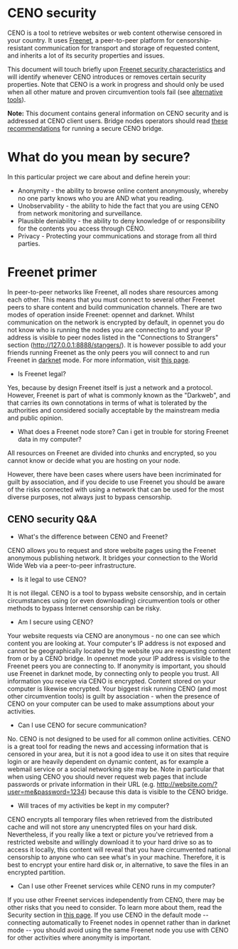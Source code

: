 # CENO security

CENO is a tool to retrieve websites or web content otherwise censored in your
country. It uses [Freenet](https://freenetproject.org), a peer-to-peer platform
for censorship-resistant communication for transport and storage of requested
content, and inherits a lot of its security properties and issues.

This document will touch briefly upon [Freenet security
characteristics](https://freenetproject.org/help.html) and will identify
whenever CENO introduces or removes certain security properties. Note that CENO
is a work in progress and should only be used when all other mature and proven
circumvention tools fail (see [alternative
tools](https://learn.equalit.ie/wiki/I_want_to_learn_about_circumventing_Internet_censorship)). 

**Note:** This document contains general information on CENO security and is
addressed at CENO client users. Bridge nodes operators should read [these
recommendations](/doc/secure-bridge.md) for running a secure CENO bridge.

# What do you mean by secure?

In this particular project we care about and define herein your:

* Anonymity - the ability to browse online content anonymously, whereby no one
  party knows who you are AND what you reading.
* Unobservability - the ability to hide the fact that you are using CENO from
  network monitoring and surveillance.
* Plausible deniability - the ability to deny knowledge of or responsibility for
  the contents you access through CENO.
* Privacy - Protecting your communications and storage from all third parties.

# Freenet primer

In peer-to-peer networks like Freenet, all nodes share resources among each
other. This means that you must connect to several other Freenet peers to share
content and build communication channels. There are two modes of operation
inside Freenet: opennet and darknet. Whilst communication on the network is
encrypted by default, in opennet you do not know who is running the nodes you
are connecting to and your IP address is visible to peer nodes listed in the
"Connections to Strangers" section (http://127.0.0.1:8888/stangers/). It is
however possible to add your friends running Freenet as the only peers you will
connect to and run Freenet in [darknet](https://wiki.freenetproject.org/Darknet)
mode. For more information, visit [this
page](https://freenetproject.org/documentation.html#connect).

* Is Freenet legal?

Yes, because by design Freenet itself is just a network and a protocol. However,
Freenet is part of what is commonly known as the "Darkweb", and that carries its
own connotations in terms of what is tolerated by the authorities and considered
socially acceptable by the mainstream media and public opinion.  

* What does a Freenet node store? Can i get in trouble for storing Freenet data
  in my computer?

All resources on Freenet are divided into chunks and encrypted, so you cannot
know or decide what you are hosting on your node.

However, there have been cases where users have been incriminated for guilt by
association, and if you decide to use Freenet you should be aware of the risks
connected with using a network that can be used for the most diverse purposes,
not always just to bypass censorship.


## CENO security Q&A

* What's the difference between CENO and Freenet?

CENO allows you to request and store website pages using the Freenet anonymous
publishing network. It bridges your connection to the World Wide Web via a
peer-to-peer infrastructure. 

* Is it legal to use CENO?

It is not illegal. CENO is a tool to bypass website censorship, and in certain
circumstances using (or even downloading) circumvention tools or other methods
to bypass Internet censorship can be risky. 

* Am I secure using CENO?

Your website requests via CENO are anonymous - no one can see which content you
are looking at. Your computer's IP address is not exposed and cannot be
geographically located by the website you are requesting content from or by a
CENO bridge. In opennet mode your IP address is visible to the Freenet peers you
are connecting to. If anonymity is important, you should use Freenet in darknet
mode, by connecting only to people you trust. All information you receive
via CENO is encrypted. Content stored on your computer is likewise encrypted.
Your biggest risk running CENO (and most other circumvention tools) is guilt by
association - when the presence of CENO on your computer can be used to make
assumptions about your activities. 

* Can I use CENO for secure communication?

No. CENO is not designed to be used for all common online activities. CENO is a
great tool for reading the news and accessing information that is censored in
your area, but it is not a good idea to use it on sites that require login or
are heavily dependent on dynamic content, as for example a webmail service or a
social networking site may be. Note in particular that when using CENO you
should never request web pages that include passwords or private information in
their URL (e.g. http://website.com/?user=me&password=1234) because this data is
visible to the CENO bridge.

* Will traces of my activities be kept in my computer?

CENO encrypts all temporary files when retrieved from the distributed cache and
will not store any unencrypted files on your hard disk. Nevertheless, if you
really like a text or picture you've retrieved from a restricted website and
willingly download it to your hard drive so as to access it locally, this
content will reveal that you have circumvented national censorship to anyone who
can see what's in your machine. Therefore, it is best to encrypt your entire
hard disk or, in alternative, to save the files in an encrypted partition.

* Can I use other Freenet services while CENO runs in my computer?
 
 If you use other Freenet services independently from CENO, there may be other
 risks that you need to consider. To learn more about them, read the Security
 section in [this page](https://freenetproject.org/help.html). If you use CENO
 in the default mode -- connecting automatically to Freenet nodes in opennet
 rather than in darknet mode -- you should avoid using the same Freenet node you
 use with CENO for other activities where anonymity is important.

